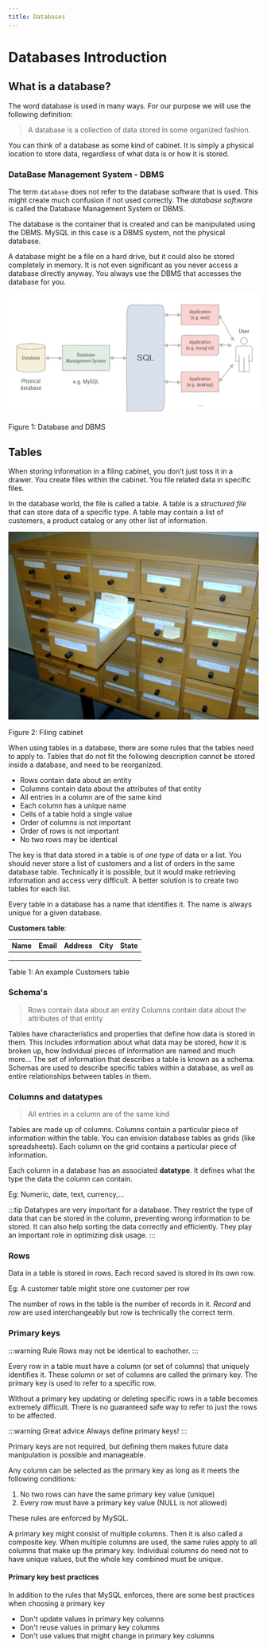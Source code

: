 ```yaml
---
title: Databases
---
```


# Databases Introduction

## What is a database?

The word database is used in many ways. For our purpose we will use the following definition:

> A database is a collection of data stored in some organized fashion.

You can think of a database as some kind of cabinet. It is simply a physical location to store data, regardless of what data is or how it is stored.

### DataBase Management System - DBMS

The term `database` does not refer to the database software that is used. This might create much confusion if not used correctly. The _database software_ is called the Database Management System or DBMS.

The database is the container that is created and can be manipulated using the DBMS. MySQL in this case is a DBMS system, not the physical database.

A database might be a file on a hard drive, but it could also be stored completely in memory. It is not even significant as you never access a database directly anyway. You always use the DBMS that accesses the database for you.

![Database vs DBMS](./img/dbms.png)

Figure 1: Database and DBMS

## Tables

When storing information in a filing cabinet, you don’t just toss it in a drawer. You create files within the cabinet. You file related data in specific files.

In the database world, the file is called a table. A table is a _structured file_ that can store data of a specific type. A table may contain a list of customers, a product catalog or any other list of information.

![Filing cabinet](./img/ficherosclasicoscatalogo.jpg)

Figure 2: Filing cabinet

When using tables in a database, there are some rules that the tables need to apply to. Tables that do not fit the following description cannot be stored inside a database, and need to be reorganized.

- Rows contain data about an entity
- Columns contain data about the attributes of that entity
- All entries in a column are of the same kind
- Each column has a unique name
- Cells of a table hold a single value
- Order of columns is not important
- Order of rows is not important
- No two rows may be identical

The key is that data stored in a table is of _one type_ of data or a list. You should never store a list of customers and a list of orders in the same database table. Technically it is possible, but it would make retrieving information and access very difficult. A better solution is to create two tables for each list. 

Every table in a database has a name that identifies it. The name is always unique for a given database.

**Customers table**:

| Name | Email | Address | City | State |
| --- | --- | --- | --- | --- |
|  |  |  |  |  |
|  |  |  |  |  |
|  |  |  |  |  |

Table 1: An example Customers table

### Schema's

> Rows contain data about an entity
> Columns contain data about the attributes of that entity

Tables have characteristics and properties that define how data is stored in them. This includes information about what data may be stored, how it is broken up, how individual pieces of information are named and much more… The set of information that describes a table is known as a schema. Schemas are used to describe specific tables within a database, as well as entire relationships between tables in them.

### Columns and datatypes

> All entries in a column are of the same kind

Tables are made up of columns. Columns contain a particular piece of information within the table. You can envision database tables as grids \(like spreadsheets\). Each column on the grid contains a particular piece of information.

Each column in a database has an associated **datatype**. It defines what the type the data the column can contain.

Eg: Numeric, date, text, currency,…

:::tip
Datatypes are very important for a database. They restrict the type of data that can be stored in the column, preventing wrong information to be stored. It can also help sorting the data correctly and efficiently. They play an important role in optimizing disk usage.
:::

### Rows

Data in a table is stored in rows. Each record saved is stored in its own row.

Eg: A customer table might store one customer per row

The number of rows in the table is the number of records in it. _Record_ and _row_ are used interchangeably but row is technically the correct term.

### Primary keys

:::warning Rule
Rows may not be identical to eachother.
:::

Every row in a table must have a column \(or set of columns\) that uniquely identifies it. These column or set of columns are called the primary key. The primary key is used to refer to a specific row.

Without a primary key updating or deleting specific rows in a table becomes extremely difficult. There is no guaranteed safe way to refer to just the rows to be affected.

:::warning Great advice
Always define primary keys!
:::

Primary keys are not required, but defining them makes future data manipulation is possible and manageable.

Any column can be selected as the primary key as long as it meets the following conditions:

1. No two rows can have the same primary key value \(unique\)
2. Every row must have a primary key value \(NULL is not allowed\)

These rules are enforced by MySQL.

A primary key might consist of multiple columns. Then it is also called a composite key. When multiple columns are used, the same rules apply to all columns that make up the primary key. Individual columns do need not to have unique values, but the whole key combined must be unique.

#### Primary key best practices

In addition to the rules that MySQL enforces, there are some best practices when choosing a primary key

- Don't update values in primary key columns
- Don't reuse values in primary key columns
- Don't use values that might change in primary key columns
